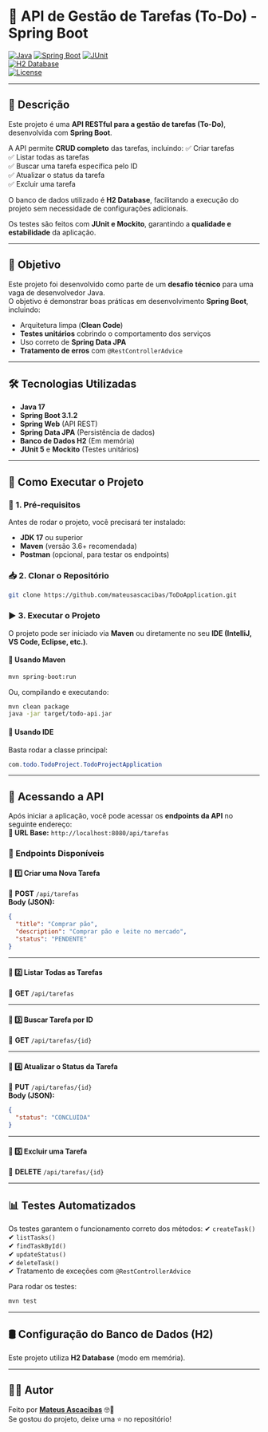 # 📌 API de Gestão de Tarefas (To-Do) - Spring Boot

[![Java](https://img.shields.io/badge/Java-17-orange)](https://www.oracle.com/java/)
[![Spring Boot](https://img.shields.io/badge/Spring%20Boot-3.1.2-brightgreen)](https://spring.io/projects/spring-boot)
[![JUnit](https://img.shields.io/badge/JUnit-5-blue)](https://junit.org/junit5/)  
[![H2 Database](https://img.shields.io/badge/H2%20Database-inMemory-lightgrey)](https://www.h2database.com/)  
[![License](https://img.shields.io/badge/license-MIT-blue.svg)](LICENSE)

---

## 📖 Descrição
Este projeto é uma **API RESTful para a gestão de tarefas (To-Do)**, desenvolvida com **Spring Boot**.  

A API permite **CRUD completo** das tarefas, incluindo:
✅ Criar tarefas  
✅ Listar todas as tarefas  
✅ Buscar uma tarefa específica pelo ID  
✅ Atualizar o status da tarefa  
✅ Excluir uma tarefa  

O banco de dados utilizado é **H2 Database**, facilitando a execução do projeto sem necessidade de configurações adicionais.  

Os testes são feitos com **JUnit e Mockito**, garantindo a **qualidade e estabilidade** da aplicação.

---

## 🎯 Objetivo
Este projeto foi desenvolvido como parte de um **desafio técnico** para uma vaga de desenvolvedor Java.  
O objetivo é demonstrar boas práticas em desenvolvimento **Spring Boot**, incluindo:
- Arquitetura limpa (**Clean Code**)
- **Testes unitários** cobrindo o comportamento dos serviços
- Uso correto de **Spring Data JPA**
- **Tratamento de erros** com `@RestControllerAdvice`

---

## 🛠️ Tecnologias Utilizadas
- **Java 17**  
- **Spring Boot 3.1.2**  
- **Spring Web** (API REST)  
- **Spring Data JPA** (Persistência de dados)  
- **Banco de Dados H2** (Em memória)  
- **JUnit 5** e **Mockito** (Testes unitários)

---

## 📌 Como Executar o Projeto
### 🚀 1. Pré-requisitos
Antes de rodar o projeto, você precisará ter instalado:
- **JDK 17** ou superior  
- **Maven** (versão 3.6+ recomendada)  
- **Postman** (opcional, para testar os endpoints)

### 📥 2. Clonar o Repositório
```sh
git clone https://github.com/mateusascacibas/ToDoApplication.git
```

### ▶ 3. Executar o Projeto
O projeto pode ser iniciado via **Maven** ou diretamente no seu **IDE (IntelliJ, VS Code, Eclipse, etc.)**.

#### 📌 Usando Maven
```sh
mvn spring-boot:run
```
Ou, compilando e executando:
```sh
mvn clean package
java -jar target/todo-api.jar
```

#### 📌 Usando IDE
Basta rodar a classe principal:  
```java
com.todo.TodoProject.TodoProjectApplication
```

---

## 🔗 Acessando a API
Após iniciar a aplicação, você pode acessar os **endpoints da API** no seguinte endereço:  
**📍 URL Base:** `http://localhost:8080/api/tarefas`

### 📌 Endpoints Disponíveis
#### 🔹 1️⃣ Criar uma Nova Tarefa
📌 **POST** `/api/tarefas`  
**Body (JSON):**
```json
{
  "title": "Comprar pão",
  "description": "Comprar pão e leite no mercado",
  "status": "PENDENTE"
}
```

---

#### 🔹 2️⃣ Listar Todas as Tarefas
📌 **GET** `/api/tarefas`

---

#### 🔹 3️⃣ Buscar Tarefa por ID
📌 **GET** `/api/tarefas/{id}`

---

#### 🔹 4️⃣ Atualizar o Status da Tarefa
📌 **PUT** `/api/tarefas/{id}`  
**Body (JSON):**
```json
{
  "status": "CONCLUIDA"
}
```

---

#### 🔹 5️⃣ Excluir uma Tarefa
📌 **DELETE** `/api/tarefas/{id}`

---

## 📊 Testes Automatizados
Os testes garantem o funcionamento correto dos métodos:
✔ `createTask()`  
✔ `listTasks()`  
✔ `findTaskById()`  
✔ `updateStatus()`  
✔ `deleteTask()`  
✔ Tratamento de exceções com `@RestControllerAdvice`

Para rodar os testes:
```sh
mvn test
```

---

## 🛢️ Configuração do Banco de Dados (H2)
Este projeto utiliza **H2 Database** (modo em memória).  

---

## 👨‍💻 Autor
Feito por [**Mateus Ascacibas**](https://github.com/mateusascacibas) 🤓🚀  
Se gostou do projeto, deixe uma ⭐ no repositório!  

